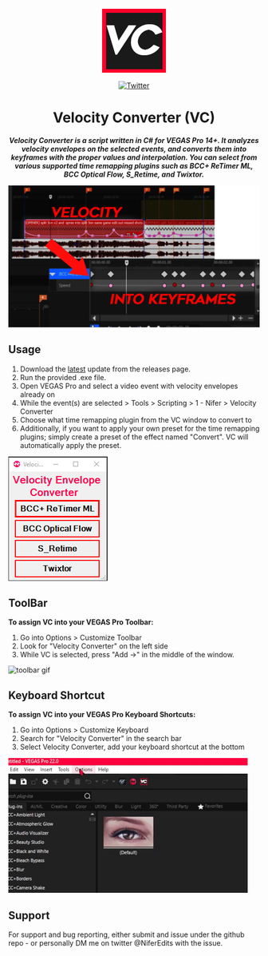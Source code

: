 <p align="center">
  <img src="https://github.com/ItsNifer/Velocity-Converter/blob/45c9374d6af88b3eeb71a4756db8c525ab954a0d/img/512x512%20icon.png" alt="VC Logo"/>
</p>
<p align="center">
  <a href="https://twitter.com/NiferEdits"><img alt="Twitter" src="https://img.shields.io/badge/twitter-1DA1F2?style=for-the-badge&logo=twitter&logoColor=white"></a>
</p>
<h1 align="center">Velocity Converter (VC)</h1>
<h5 align="center">Velocity Converter is a script written in C# for VEGAS Pro 14+. It analyzes velocity envelopes on the selected events, and converts them into keyframes with the proper values and interpolation. You can select from various supported time remapping plugins such as BCC+ ReTimer ML, BCC Optical Flow, S_Retime, and Twixtor.                                                                               </p>
  <p align="center">
  <img src="https://github.com/ItsNifer/Velocity-Converter/blob/88d2c169ab85ba4cec3871a8b2b6c1648afb7035/img/VC_example.png" alt="VC Example"/>
</p>
</h5>

## Usage
1. Download the [latest](https://github.com/ItsNifer/Velocity-Converter/releases/latest) update from the releases page.
2. Run the provided .exe file.
3. Open VEGAS Pro and select a video event with velocity envelopes already on
4. While the event(s) are selected > Tools > Scripting > 1 - Nifer > Velocity Converter
5. Choose what time remapping plugin from the VC window to convert to
6. Additionally, if you want to apply your own preset for the time remapping plugins; simply create a preset of the effect named "Convert". VC will automatically apply the preset.

<p align="left">
  <img src="https://github.com/ItsNifer/Velocity-Converter/blob/5277e228f2de512d24acd2346f1741bd38ea8760/img/VC_menu.png" alt="kbam gif"/>
</p>

## ToolBar
**To assign VC into your VEGAS Pro Toolbar:**
1. Go into Options > Customize Toolbar
2. Look for "Velocity Converter" on the left side
3. While VC is selected, press "Add ->" in the middle of the window.
<p align="left">
  <img src="https://github.com/ItsNifer/Velocity-Converter/blob/bbb78532636b41ba38aa8e96c06422761ad54e60/img/VC%20gif%20toolbar.gif" alt="toolbar gif"/>
</p>

## Keyboard Shortcut
**To assign VC into your VEGAS Pro Keyboard Shortcuts:**
1. Go into Options > Customize Keyboard
2. Search for "Velocity Converter" in the search bar
3. Select Velocity Converter, add your keyboard shortcut at the bottom
<p align="left">
  <img src="https://github.com/ItsNifer/Velocity-Converter/blob/bbb78532636b41ba38aa8e96c06422761ad54e60/img/VC%20gif%20keyboard.gif" alt="kbam gif"/>
</p>

## Support

For support and bug reporting, either submit and issue under the github repo - or personally DM me on twitter @NiferEdits with the issue.
